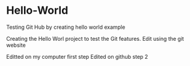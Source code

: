 # Hello-World
Testing Git Hub by creating hello world example

Creating the Hello Worl project to test the Git features. Edit using the git website

Editted on my computer first step 
Edited on github step 2
